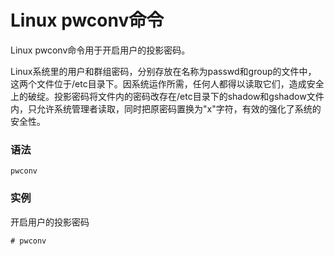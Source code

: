 # Linux pwconv命令

Linux pwconv命令用于开启用户的投影密码。

Linux系统里的用户和群组密码，分别存放在名称为passwd和group的文件中，　这两个文件位于/etc目录下。因系统运作所需，任何人都得以读取它们，造成安全上的破绽。投影密码将文件内的密码改存在/etc目录下的shadow和gshadow文件内，只允许系统管理者读取，同时把原密码置换为"x"字符，有效的强化了系统的安全性。

### 语法

    pwconv

### 实例

开启用户的投影密码

    # pwconv 
    